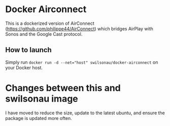 # Docker Airconnect
This is a dockerized version of AirConnect (https://github.com/philippe44/AirConnect) which bridges AirPlay with Sonos and the Google Cast protocol.

## How to launch
Simply run `docker run -d --net="host" swilsonau/docker-airconnect` on your Docker host.

# Changes between this and swilsonau image
I have moved to reduce the size, update to the latest ubuntu, and ensure the package is updated more often.
